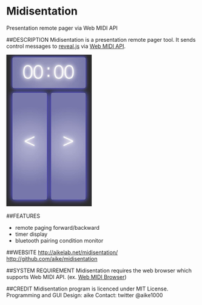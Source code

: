 Midisentation
====
Presentation remote pager via Web MIDI API

##DESCRIPTION
Midisentation is a presentation remote pager tool.
It sends control messages to [reveal.js](http://lab.hakim.se/reveal-js/) via [Web MIDI API](http://www.w3.org/TR/webmidi/).

![image](images/thumb.jpg)

##FEATURES
- remote paging forward/backward
- timer display
- bluetooth pairing condition monitor

##WEBSITE
http://aikelab.net/midisentation/  
http://github.com/aike/midisentation

##SYSTEM REQUIREMENT
Midisentation requires the web browser which supports Web MIDI API. (ex. [Web MIDI Browser](http://www.taktech.org/takm/WebMIDIBrowser/Web_MIDI_Browser.html))

##CREDIT
Midisentation program is licenced under MIT License.  
Programming and GUI Design: aike
Contact: twitter @aike1000
